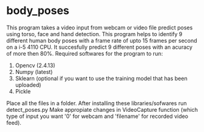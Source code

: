 # body_poses
This program takes a video input from webcam or video file predict poses using torso, face and hand detection.
This program helps to identify 9 different human body poses  with a frame rate of upto 15 frames per second on a i-5 4110 CPU.
It succesfully predict 9 different poses with an acuracy of more then 80%.
Required softwares for the program to run:
1. Opencv (2.4.13)
2. Numpy (latest)
3. Sklearn (optional if you want to use the training model that has been uploaded)
4. Pickle

Place all the files in a folder.
After installing these libraries/sofwares run detect_poses.py
Make appropiate changes in VideoCapture function (which type of input you want '0' for webcam and 'filename' for  recorded video feed).
